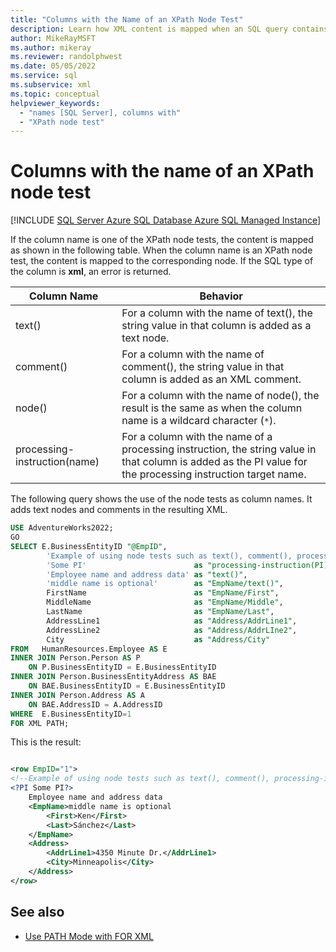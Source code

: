 ```yaml
---
title: "Columns with the Name of an XPath Node Test"
description: Learn how XML content is mapped when an SQL query contains columns with the name of an XPath node test, such as text() or comment().
author: MikeRayMSFT
ms.author: mikeray
ms.reviewer: randolphwest
ms.date: 05/05/2022
ms.service: sql
ms.subservice: xml
ms.topic: conceptual
helpviewer_keywords:
  - "names [SQL Server], columns with"
  - "XPath node test"
---
```

# Columns with the name of an XPath node test

[!INCLUDE [SQL Server Azure SQL Database Azure SQL Managed Instance](../../includes/applies-to-version/sql-asdb-asdbmi.md)]

If the column name is one of the XPath node tests, the content is mapped as shown in the following table. When the column name is an XPath node test, the content is mapped to the corresponding node. If the SQL type of the column is **xml**, an error is returned.

|Column Name|Behavior|
|-----------------|--------------|
|text()|For a column with the name of text(), the string value in that column is added as a text node.|
|comment()|For a column with the name of comment(), the string value in that column is added as an XML comment.|
|node()|For a column with the name of node(), the result is the same as when the column name is a wildcard character (`*`).|
|processing-instruction(name)|For a column with the name of a processing instruction, the string value in that column is added as the PI value for the processing instruction target name.|

The following query shows the use of the node tests as column names. It adds text nodes and comments in the resulting XML.

```sql
USE AdventureWorks2022;
GO
SELECT E.BusinessEntityID "@EmpID",
        'Example of using node tests such as text(), comment(), processing-instruction()'  as "comment()",
        'Some PI'                        as "processing-instruction(PI)",
        'Employee name and address data' as "text()",
        'middle name is optional'        as "EmpName/text()",
        FirstName                        as "EmpName/First",
        MiddleName                       as "EmpName/Middle",
        LastName                         as "EmpName/Last",
        AddressLine1                     as "Address/AddrLine1",
        AddressLine2                     as "Address/AddrLIne2",
        City                             as "Address/City"
FROM   HumanResources.Employee AS E
INNER JOIN Person.Person AS P
    ON P.BusinessEntityID = E.BusinessEntityID
INNER JOIN Person.BusinessEntityAddress AS BAE
    ON BAE.BusinessEntityID = E.BusinessEntityID
INNER JOIN Person.Address AS A
    ON BAE.AddressID = A.AddressID
WHERE  E.BusinessEntityID=1
FOR XML PATH;
```

This is the result:

```xml

<row EmpID="1">
<!--Example of using node tests such as text(), comment(), processing-instruction() -->
<?PI Some PI?>
    Employee name and address data
    <EmpName>middle name is optional
        <First>Ken</First>
        <Last>Sánchez</Last>
    </EmpName>
    <Address>
        <AddrLine1>4350 Minute Dr.</AddrLine1>
        <City>Minneapolis</City>
    </Address>
</row>
```

## See also

- [Use PATH Mode with FOR XML](../../relational-databases/xml/use-path-mode-with-for-xml.md)
